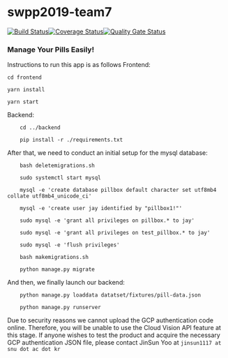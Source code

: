 
# swpp2019-team7
[![Build Status](https://travis-ci.org/swsnu/swpp2019-team7.svg?branch=dev%2Fworking)](https://travis-ci.org/swsnu/swpp2019-team7)[![Coverage Status](https://coveralls.io/repos/github/swsnu/swpp2019-team7/badge.png?branch=dev/working&service=github)](https://coveralls.io/github/swsnu/swpp2019-team7?branch=dev/working&service=github)[![Quality Gate Status](https://sonarcloud.io/api/project_badges/measure?project=swsnu_swpp2019-team7&metric=alert_status)](https://sonarcloud.io/dashboard?id=swsnu_swpp2019-team7)


### Manage Your Pills Easily!

Instructions to run this app is as follows
Frontend: 

    cd frontend
    
    yarn install 
    
    yarn start
Backend:
```
    cd ../backend
    
    pip install -r ./requirements.txt
```
After that, we need to conduct an initial setup for the mysql database:
```
	bash deletemigrations.sh

	sudo systemctl start mysql

	mysql -e 'create database pillbox default character set utf8mb4 collate utf8mb4_unicode_ci'

	mysql -e 'create user jay identified by "pillbox1!"'

	sudo mysql -e 'grant all privileges on pillbox.* to jay'

	sudo mysql -e 'grant all privileges on test_pillbox.* to jay'

	sudo mysql -e 'flush privileges'

	bash makemigrations.sh

	python manage.py migrate
```
And then, we finally launch our backend:
```
	python manage.py loaddata datatset/fixtures/pill-data.json
    
   	python manage.py runserver
```

Due to security reasons we cannot upload the GCP authentication code online. Therefore, you will be unable to use the Cloud Vision API feature at this stage. 
If anyone wishes to test the product and acquire the necessary GCP authentication JSON file, please contact JinSun Yoo at `jinsun1117 at snu dot ac dot kr`

